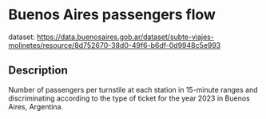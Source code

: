 # Buenos Aires passengers flow

dataset: https://data.buenosaires.gob.ar/dataset/subte-viajes-molinetes/resource/8d752670-38d0-49f6-b6df-0d9948c5e993

## Description

Number of passengers per turnstile at each station in 15-minute ranges and discriminating according to the type of ticket for the year 2023 in Buenos Aires, Argentina.
